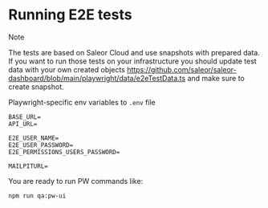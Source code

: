 # Running E2E tests

> [!NOTE]
> The tests are based on Saleor Cloud and use snapshots with prepared data.
> If you want to run those tests on your infrastructure you should update test data with your own created objects
> https://github.com/saleor/saleor-dashboard/blob/main/playwright/data/e2eTestData.ts and make sure to create snapshot.

Playwright-specific env variables to `.env` file

```
BASE_URL=
API_URL=

E2E_USER_NAME=
E2E_USER_PASSWORD=
E2E_PERMISSIONS_USERS_PASSWORD=

MAILPITURL=
```

You are ready to run PW commands like:

```shell
npm run qa:pw-ui
```
